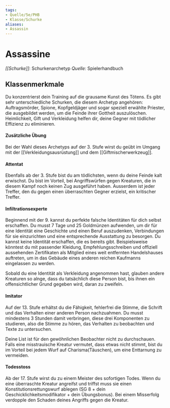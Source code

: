 ```yaml
---
tags: 
- Quelle/5e/PHB
- Klasse/Schurke
aliases: 
- Assassin
---
```

# Assassine
_[[Schurke]]_: Schurkenarchetyp
_Quelle:_ Spielerhandbuch

## Klassenmerkmale
Du konzentrierst dein Training auf die grausame Kunst des Tötens. Es gibt sehr unterschiedliche Schurken, die diesem Archetyp angehören: Auftragsmörder, Spione, Kopfgeldjäger und sogar speziell erwählte Priester, die ausgebildet werden, um die Feinde ihrer Gottheit auszulöschen. Heimlichkeit, Gift und Verkleidung helfen dir, deine Gegner mit tödlicher Effizienz zu eliminieren.

#### Zusätzliche Übung
Bei der Wahl dieses Archetyps auf der 3. Stufe wirst du geübt im Umgang mit der [[Verkleidungsausrüstung]] und dem [[Giftmischerwerkzeug]].

#### Attentat
Ebenfalls ab der 3. Stufe bist du am tödlichsten, wenn du deine Feinde kalt erwischst. Du bist im Vorteil, bei Angriffswürfen gegen Kreaturen, die in diesem Kampf noch keinen Zug ausgeführt haben. Ausserdem ist jeder Treffer, den du gegen einen überraschten Gegner erzielst, ein kritischer Treffer.

#### Infiltrationsexperte
Beginnend mit der 9. kannst du perfekte falsche Identitäten für dich selbst erschaffen. Du musst 7 Tage und 25 Goldmünzen aufwenden, um dir für eine Identität eine Geschichte und einen Beruf auszudenken, Verbindungen für sie einzurichten und eine entsprechende Ausstattung zu besorgen. Du kannst keine Identität erschaffen, die es bereits gibt. Beispielsweise könntest du mit passender Kleidung, Empfehlungsschreiben und offiziell aussehenden Zertifikaten als Mitglied eines weit entfernten Handelshauses auftreten, um in das Gebäude eines anderen reichen Kaufmanns eingelassen zu werden.

Sobald du eine Identität als Verkleidung angenommen hast, glauben andere Kreaturen so alnge, dass du tatsächlich diese Person bist, bis ihnen ein offensichtlicher Grund gegeben wird, daran zu zweifeln.

#### Imitator
Auf der 13. Stufe erhältst du die Fähigkeit, fehlerfrei die Stimme, die Schrift und das Verhalten einer anderen Person nachzuahmen. Du musst mindestens 3 Stunden damit verbringen, diese drei Komponenten zu studieren, also die Stimme zu hören, das Verhalten zu beobachten und Texte zu untersuchen.

Deine List ist für den gewöhnlichen Beobachter nicht zu durchschauen. Falls eine misstrauische Kreatur vermutet, dass etwas nicht stimmt, bist du im Vorteil bei jedem Wurf auf Charisma(Täuschen), um eine Enttarnung zu vermeiden.

#### Todesstoss
Ab der 17. Stufe wirst du zu einem Meister des sofortigen Todes. Wenn du eine überraschte Kreatur angreifst und triffst muss sie einen Konstitutionsrettungswurf ablegen (SG 8 + dein Geschicklichkeitsmodifikator + dein Übungsbonus). Bei einem Misserfolg verdopple den Schaden deines Angriffs gegen die Kreatur.